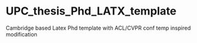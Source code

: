 # UPC_thesis_Phd_LATX_template
 Cambridge based Latex Phd template with ACL/CVPR conf temp inspired modification 
